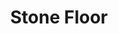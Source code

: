 ---
templateKey: blog-post
featuredpost: false
featuredimage: /assets/Stone_Floor.png
title: Stone Floor
description: Decor
testfield: 658
---
